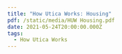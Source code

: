 ```yaml
---
title: "How Utica Works: Housing"
pdf: /static/media/HUW Housing.pdf
date: 2021-05-24T20:00:00.000Z
tags:
  - How Utica Works
---
```

